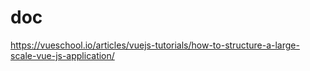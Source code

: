 # doc

https://vueschool.io/articles/vuejs-tutorials/how-to-structure-a-large-scale-vue-js-application/
